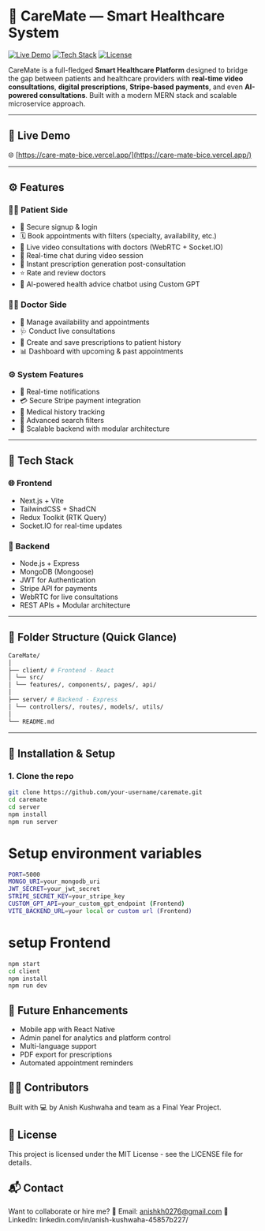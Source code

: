 # 💙 CareMate — Smart Healthcare System

[![Live Demo](https://img.shields.io/badge/Live-Demo-blue.svg?style=for-the-badge)](https://care-mate-bice.vercel.app/)
[![Tech Stack](https://img.shields.io/badge/Tech-MERN%20Stack-blueviolet?style=for-the-badge)](#tech-stack)
[![License](https://img.shields.io/github/license/Anish2944/caremate?style=for-the-badge)](./LICENSE)

CareMate is a full-fledged **Smart Healthcare Platform** designed to bridge the gap between patients and healthcare providers with **real-time video consultations**, **digital prescriptions**, **Stripe-based payments**, and even **AI-powered consultations**. Built with a modern MERN stack and scalable microservice approach.

---

## 🚀 Live Demo

🌐 [https://care-mate-bice.vercel.app/](https://care-mate-bice.vercel.app/)

---

## ⚙️ Features

### 🧑‍⚕️ Patient Side
- 🔐 Secure signup & login
- 🗓️ Book appointments with filters (specialty, availability, etc.)
- 🎥 Live video consultations with doctors (WebRTC + Socket.IO)
- 💬 Real-time chat during video session
- 📃 Instant prescription generation post-consultation
- ⭐ Rate and review doctors
- 🧠 AI-powered health advice chatbot using Custom GPT

### 👨‍⚕️ Doctor Side
- 📅 Manage availability and appointments
- 🩺 Conduct live consultations
- 📝 Create and save prescriptions to patient history
- 📊 Dashboard with upcoming & past appointments

### ⚙️ System Features
- 🔔 Real-time notifications
- 💳 Secure Stripe payment integration
- 🧾 Medical history tracking
- 🔎 Advanced search filters
- 📡 Scalable backend with modular architecture

---

## 🧱 Tech Stack

### 🌐 Frontend
- Next.js + Vite
- TailwindCSS + ShadCN
- Redux Toolkit (RTK Query)
- Socket.IO for real-time updates

### 🔧 Backend
- Node.js + Express
- MongoDB (Mongoose)
- JWT for Authentication
- Stripe API for payments
- WebRTC for live consultations
- REST APIs + Modular architecture

---

## 📁 Folder Structure (Quick Glance)
```bash
CareMate/
│
├── client/ # Frontend - React
│ └── src/
│ └── features/, components/, pages/, api/
│
├── server/ # Backend - Express
│ └── controllers/, routes/, models/, utils/
│
└── README.md
```

---

## 🧠 Installation & Setup

### 1. Clone the repo

```bash
git clone https://github.com/your-username/caremate.git
cd caremate
cd server
npm install
npm run server
```
# Setup environment variables
```bash
PORT=5000
MONGO_URI=your_mongodb_uri
JWT_SECRET=your_jwt_secret
STRIPE_SECRET_KEY=your_stripe_key
CUSTOM_GPT_API=your_custom_gpt_endpoint (Frontend)
VITE_BACKEND_URL=your local or custom url (Frontend)
```
# setup Frontend
```bash
npm start
cd client
npm install
npm run dev
```

## 🧪 Future Enhancements

- Mobile app with React Native
- Admin panel for analytics and platform control
- Multi-language support
- PDF export for prescriptions
- Automated appointment reminders

## 🧑‍💻 Contributors
Built with 💻 by Anish Kushwaha and team as a Final Year Project.

## 📄 License
This project is licensed under the MIT License - see the LICENSE file for details.

## 📬 Contact
Want to collaborate or hire me?
📧 Email: anishkh0276@gmail.com
🔗 LinkedIn: linkedin.com/in/anish-kushwaha-45857b227/

